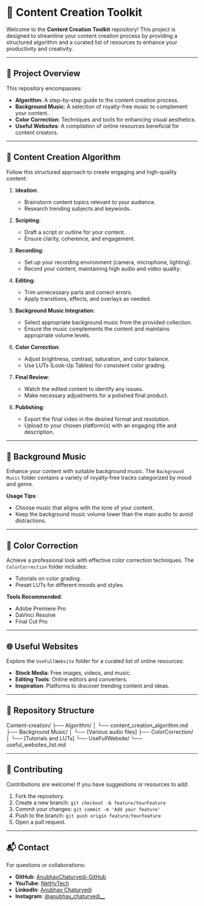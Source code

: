 # 🎥 Content Creation Toolkit

Welcome to the **Content Creation Toolkit** repository! This project is designed to streamline your content creation process by providing a structured algorithm and a curated list of resources to enhance your productivity and creativity.

---

## 📌 Project Overview

This repository encompasses:

- **Algorithm**: A step-by-step guide to the content creation process.
- **Background Music**: A selection of royalty-free music to complement your content.
- **Color Correction**: Techniques and tools for enhancing visual aesthetics.
- **Useful Websites**: A compilation of online resources beneficial for content creators.

---

## 🧠 Content Creation Algorithm

Follow this structured approach to create engaging and high-quality content:

1. **Ideation**:
   - Brainstorm content topics relevant to your audience.
   - Research trending subjects and keywords.

2. **Scripting**:
   - Draft a script or outline for your content.
   - Ensure clarity, coherence, and engagement.

3. **Recording**:
   - Set up your recording environment (camera, microphone, lighting).
   - Record your content, maintaining high audio and video quality.

4. **Editing**:
   - Trim unnecessary parts and correct errors.
   - Apply transitions, effects, and overlays as needed.

5. **Background Music Integration**:
   - Select appropriate background music from the provided collection.
   - Ensure the music complements the content and maintains appropriate volume levels.

6. **Color Correction**:
   - Adjust brightness, contrast, saturation, and color balance.
   - Use LUTs (Look-Up Tables) for consistent color grading.

7. **Final Review**:
   - Watch the edited content to identify any issues.
   - Make necessary adjustments for a polished final product.

8. **Publishing**:
   - Export the final video in the desired format and resolution.
   - Upload to your chosen platform(s) with an engaging title and description.

---

## 🎵 Background Music

Enhance your content with suitable background music. The `Background Music` folder contains a variety of royalty-free tracks categorized by mood and genre.

**Usage Tips**:
- Choose music that aligns with the tone of your content.
- Keep the background music volume lower than the main audio to avoid distractions.

---

## 🎨 Color Correction

Achieve a professional look with effective color correction techniques. The `ColorCorrection` folder includes:

- Tutorials on color grading.
- Preset LUTs for different moods and styles.

**Tools Recommended**:
- Adobe Premiere Pro
- DaVinci Resolve
- Final Cut Pro

---

## 🌐 Useful Websites

Explore the `UseFullWebsite` folder for a curated list of online resources:

- **Stock Media**: Free images, videos, and music.
- **Editing Tools**: Online editors and converters.
- **Inspiration**: Platforms to discover trending content and ideas.

---

## 📁 Repository Structure

Content-creation/
├── Algorithm/
│   └── content_creation_algorithm.md
├── Background Music/
│   └── [Various audio files]
├── ColorCorrection/
│   └── [Tutorials and LUTs]
└── UseFullWebsite/
└── useful_websites_list.md

---

## 🤝 Contributing

Contributions are welcome! If you have suggestions or resources to add:

1. Fork the repository.
2. Create a new branch: `git checkout -b feature/YourFeature`
3. Commit your changes: `git commit -m 'Add your feature'`
4. Push to the branch: `git push origin feature/YourFeature`
5. Open a pull request.

---

## 📬 Contact

For questions or collaborations:

- **GitHub**: [AnubhavChaturvedi-GitHub](https://github.com/AnubhavChaturvedi-GitHub)
- **YouTube**: [NetHyTech](https://www.youtube.com/@NetHyTech)
- **LinkedIn**: [Anubhav Chaturvedi](https://www.linkedin.com/in/anubhav-chaturvedi/)
- **Instagram**: [@anubhav_chaturvedi__](https://www.instagram.com/anubhav_chaturvedi__/)
